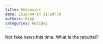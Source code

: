 ```yaml
---
title: Anonomius
date: 2018-04-14 21:24:30
authors: Ripp
categories: Holiday
---
```


 Not fake news this time. What is the rebuttal?